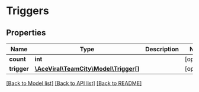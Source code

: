 # Triggers

## Properties
Name | Type | Description | Notes
------------ | ------------- | ------------- | -------------
**count** | **int** |  | [optional] 
**trigger** | [**\AceViral\TeamCity\Model\Trigger[]**](Trigger.md) |  | [optional] 

[[Back to Model list]](../README.md#documentation-for-models) [[Back to API list]](../README.md#documentation-for-api-endpoints) [[Back to README]](../README.md)


